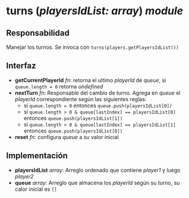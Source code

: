 # turns (_playersIdList: array_) _module_

## Responsabilidad

Manejar los turnos. Se invoca con `turns(players.getPlayersIdList())`

## Interfaz

-   **getCurrentPlayerId** _fn_: retorna el ultimo _playerId_ de _queue_, si `queue.length = 0` retorna _undefined_
-   **nextTurn** _fn_: Responsable del cambio de turno. Agrega en _queue_ el _playerId_ correspondiente según las siguientes reglas:
    -   si `queue.length = 0` entonces `queue.push(playersIdList[0])`
    -   si `queue.length > 0 & queue[lastIndex] == playersIdList[0]` entonces `queue.push(playersIdList[1])`
    -   si `queue.length > 0 & queue[lastIndex] == playersIdList[1]` entonces `queue.push(playersIdList[0])`
-   **reset** _fn_: configura _queue_ a su valor inicial

## Implementación

-   **playersIdList** _array_: Arreglo ordenado que contiene _player1_ y luego _player2_
-   **queue** _array_: Arreglo que almacena los _playerId_ según su turno, su calor inicial es `[]`
